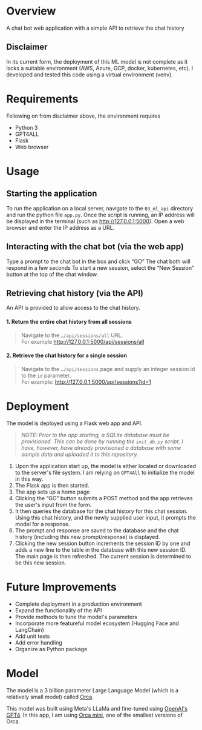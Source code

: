 # Overview 
A chat bot web application with a simple API to retrieve the chat history

## Disclaimer
In its current form, the deployment of this ML model is not complete as it lacks a suitable environment (AWS, Azure, GCP, docker, kubernetes, etc). I developed and tested this code using a virtual environment (venv). 

# Requirements
Following on from disclaimer above, the environment requires
* Python 3
* GPT4ALL 
* Flask 
* Web browser

# Usage 
## Starting the application
To run the application on a local server, navigate to the `03_ml_api` directory and run the python file `app.py`.
Once the script is running, an IP address will be displayed in the terminal (such as http://127.0.0.1:5000). 
Open a web browser and enter the IP address as a URL.

## Interacting with the chat bot (via the web app)
Type a prompt to the chat bot in the box and click “GO”
The chat both will respond in a few seconds
To start a new session, select the “New Session” button at the top of the chat window. 

## Retrieving chat history (via the API)
An API is provided to allow access to the chat history. 

#### 1. Return the entire chat history from all sessions
> Navigate to the `…/api/sessions/all` URL.<br>
For example http://127.0.0.1:5000/api/sessions/all

#### 2. Retrieve the chat history for a single session
> Navigate to the `…/api/sessions` page and supply an integer session id to the `id` parameter. <br>
For example: http://127.0.0.1:5000/api/sessions?id=1


# Deployment
The model is deployed using a Flask web app and API. <br>
>*NOTE: Prior to the app starting, a SQLite database must be provisioned. This can be done by running the `init_db.py` script. I have, however, have already provisioned a database with some sample data and uploaded it to this repository.*

1. Upon the application start up, the model is either located or downloaded to the server's file system. I am relying on `GPT4All` to initialize the model in this way. <br>
2. The Flask app is then started. 
3. The app sets up a home page 
4. Clicking the “GO” button submits a POST method and the app retrieves the user's input from the form. 
5. It then queries the database for the chat history for this chat session. Using this chat history, and the newly supplied user input, it prompts the model for a response. 
6. The prompt and response are saved to the  database and the chat history (including this new prompt/response) is displayed. 
7. Clicking the new session button increments the session ID by one and adds a new line to the table in the database with this new session ID. The main page is then refreshed. The current session is determined to be this new session.

# Future Improvements
* Complete deployment in a production environment 
* Expand the functionality of the API
* Provide methods to tune the model's parameters
* Incorporate more featureful model ecosystem (Hugging Face and LangChain)
* Add unit tests
* Add error handling
* Organize as Python package 

# Model
The model is a 3 billion parameter Large Language Model (which is a relatively small model) called  [Orca](https://www.microsoft.com/en-us/research/publication/orca-progressive-learning-from-complex-explanation-traces-of-gpt-4/). 

This model was built using Meta's LLaMa and fine-tuned using [OpenAI's GPT4](https://openai.com/gpt-4). 
In this app, I am using [Orca mini](https://huggingface.co/TheBloke/orca_mini_3B-GGML), one of the smallest versions of Orca.
